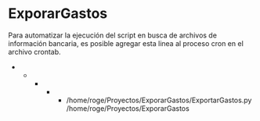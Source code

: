 # ExporarGastos

Para automatizar la ejecución del script en busca de archivos de información bancaria, es posible agregar esta
linea al proceso cron en el archivo crontab.


* * * * * /home/roge/Proyectos/ExporarGastos/ExportarGastos.py /home/roge/Proyectos/ExporarGastos